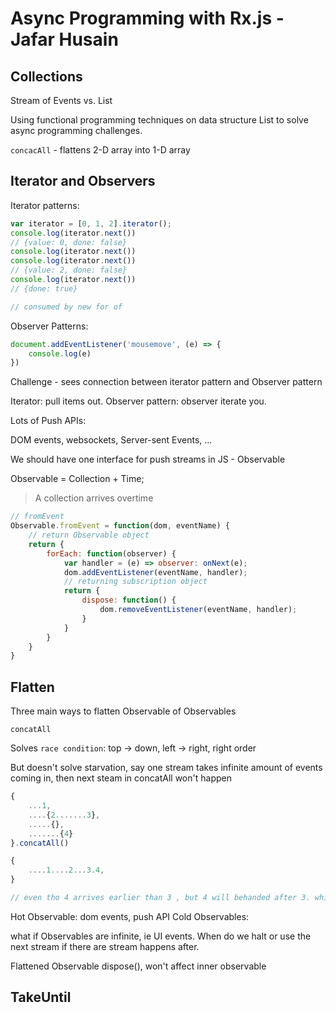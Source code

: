 # Async Programming with Rx.js - Jafar Husain

## Collections

Stream of Events vs. List

Using functional programming techniques on data structure List to solve async programming challenges.

`concacAll` - flattens 2-D array into 1-D array


## Iterator  and Observers

Iterator patterns:

```javascript
var iterator = [0, 1, 2].iterator();
console.log(iterator.next())
// {value: 0, done: false}
console.log(iterator.next())
console.log(iterator.next())
// {value: 2, done: false}
console.log(iterator.next())
// {done: true}

// consumed by new for of
```

Observer Patterns:

```javascript
document.addEventListener('mousemove', (e) => {
    console.log(e)
})
```

Challenge - sees connection between iterator pattern and Observer pattern

Iterator: pull items out.
Observer pattern: observer iterate you.

Lots of Push APIs:

DOM events,
websockets,
Server-sent Events,
...

We should have one interface for push streams in JS - Observable

Observable = Collection + Time;

> A collection arrives overtime

```javascript
// fromEvent
Observable.fromEvent = function(dom, eventName) {
    // return Observable object
    return {
        forEach: function(observer) {
            var handler = (e) => observer: onNext(e);
            dom.addEventListener(eventName, handler);
            // returning subscription object
            return {
                dispose: function() {
                    dom.removeEventListener(eventName, handler);
                }
            }
        }
    }
}
```

## Flatten

Three main ways to flatten Observable of Observables

`concatAll`

Solves `race condition`: top -> down, left -> right, right order

But doesn't solve starvation, say one stream takes infinite amount of events coming in, then next steam in concatAll won't happen


```javascript
{
    ...1,
    ....{2.......3},
    .....{},
    .......{4}
}.concatAll()

{
    ....1....2...3.4,
}

// even tho 4 arrives earlier than 3 , but 4 will behanded after 3. which is solves race condition
```

Hot Observable: dom events, push API
Cold Observables:

what if Observables are infinite, ie UI events. When do we halt or use the next stream if there are stream happens after.

Flattened Observable dispose(), won't affect inner observable

## TakeUntil
